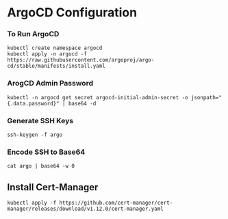 # ArgoCD Configuration

### To Run ArgoCD
```
kubectl create namespace argocd
kubectl apply -n argocd -f https://raw.githubusercontent.com/argoproj/argo-cd/stable/manifests/install.yaml
```

### ArogCD Admin Password 
```
kubectl -n argocd get secret argocd-initial-admin-secret -o jsonpath="{.data.password}" | base64 -d
```

### Generate SSH Keys
```
ssh-keygen -f argo
```

### Encode SSH to Base64
```
cat argo | base64 -w 0
```

## Install Cert-Manager
```
kubectl apply -f https://github.com/cert-manager/cert-manager/releases/download/v1.12.0/cert-manager.yaml
```